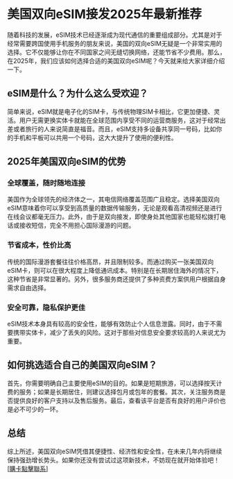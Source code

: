 # 美国双向eSIM接发2025年最新推荐

随着科技的发展，eSIM技术已经逐渐成为现代通信的重要组成部分。尤其是对于经常需要跨国使用手机服务的朋友来说，美国的双向eSIM无疑是一个非常实用的选择。它不仅能够让你在不同国家之间无缝切换网络，还能节省不少费用。那么，在2025年，我们应该如何选择合适的美国双向eSIM呢？今天就来给大家详细介绍一下。

## eSIM是什么？为什么这么受欢迎？

简单来说，eSIM就是电子化的SIM卡，与传统物理SIM卡相比，它更加便捷、灵活。用户无需更换实体卡就能在全球范围内享受不同的运营商服务，这对于经常出差或者旅行的人来说简直是福音。而且，eSIM支持多设备共享同一号码，比如你的手机和平板可以共用一个号码，这大大提升了使用的便利性。

## 2025年美国双向eSIM的优势

### 全球覆盖，随时随地连接

美国作为全球领先的经济体之一，其电信网络覆盖范围广且稳定。选择美国双向eSIM意味着你可以享受到高质量的数据传输服务，无论是观看高清视频还是进行在线会议都毫无压力。此外，由于是双向接发，即使身处其他国家也能轻松拨打电话或接收短信，完全不用担心国际漫游的问题。

### 节省成本，性价比高

传统的国际漫游套餐往往价格高昂，并且限制较多。而通过购买一张美国双向eSIM卡，则可以在很大程度上降低通讯成本。特别是在长期居住海外的情况下，这种节省是非常显著的。另外，很多服务商还提供了多种资费方案供用户根据自身需求自由选择。

### 安全可靠，隐私保护更佳

eSIM技术本身具有较高的安全性，能够有效防止个人信息泄露。同时，由于不需要携带实体卡，减少了丢失的风险。这对于那些对信息安全要求较高的人来说尤为重要。

## 如何挑选适合自己的美国双向eSIM？

首先，你需要明确自己主要使用eSIM的目的。如果是短期旅游，可以选择按天计费的服务；如果是长期居住，则建议选择包月或包年的套餐。其次，关注服务商是否提供良好的客户支持以及售后服务。最后，查看该平台是否有良好的用户评价也是必不可少的一环。

## 总结

综上所述，美国双向eSIM凭借其便捷性、经济性和安全性，在未来几年内将继续保持强劲增长势头。如果你还没有尝试过这项新技术，不妨现在就开始体验吧！[[購卡點擊聯系](https://t.me/s/SXDXQF)]